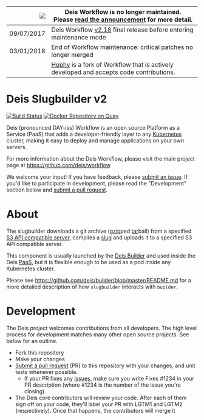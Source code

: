 
|![](https://upload.wikimedia.org/wikipedia/commons/thumb/1/17/Warning.svg/156px-Warning.svg.png) | Deis Workflow is no longer maintained.<br />Please [read the announcement](https://deis.com/blog/2017/deis-workflow-final-release/) for more detail. |
|---:|---|
| 09/07/2017 | Deis Workflow [v2.18][] final release before entering maintenance mode |
| 03/01/2018 | End of Workflow maintenance: critical patches no longer merged |
| | [Hephy](https://github.com/teamhephy/workflow) is a fork of Workflow that is actively developed and accepts code contributions. |

# Deis Slugbuilder v2

[![Build Status](https://ci.deis.io/job/slugbuilder/badge/icon)](https://ci.deis.io/job/slugbuilder)
[![Docker Repository on Quay](https://quay.io/repository/deisci/slugbuilder/status "Docker Repository on Quay")](https://quay.io/repository/deisci/slugbuilder)

Deis (pronounced DAY-iss) Workflow is an open source Platform as a Service (PaaS) that adds a developer-friendly layer to any [Kubernetes](http://kubernetes.io) cluster, making it easy to deploy and manage applications on your own servers.

For more information about the Deis Workflow, please visit the main project page at https://github.com/deis/workflow.

We welcome your input! If you have feedback, please [submit an issue][issues]. If you'd like to participate in development, please read the "Development" section below and [submit a pull request][prs].

# About

The slugbuilder downloads a git archive ([gzip](http://www.gzip.org/)ped [tar](https://www.gnu.org/software/tar/)ball) from a specified [S3 API compatible server][s3-api], compiles a [slug](https://devcenter.heroku.com/articles/slug-compiler) and uploads it to a specified S3 API compatible server.

This component is usually launched by the [Deis Builder](https://github.com/deis/builder) and used inside the Deis [PaaS](https://en.wikipedia.org/wiki/Platform_as_a_service), but it is flexible enough to be used as a pod inside any Kubernetes cluster.

Please see https://github.com/deis/builder/blob/master/README.md for a more detailed description of how `slugbuilder` interacts with `builder`.

# Development

The Deis project welcomes contributions from all developers. The high level process for development matches many other open source projects. See below for an outline.

* Fork this repository
* Make your changes
* [Submit a pull request][prs] (PR) to this repository with your changes, and unit tests whenever possible.
  * If your PR fixes any [issues][issues], make sure you write Fixes #1234 in your PR description (where #1234 is the number of the issue you're closing)
* The Deis core contributors will review your code. After each of them sign off on your code, they'll label your PR with LGTM1 and LGTM2 (respectively). Once that happens, the contributors will merge it

[issues]: https://github.com/deis/slugbuilder/issues
[prs]: https://github.com/deis/slugbuilder/pulls
[s3-api]: http://docs.aws.amazon.com/AmazonS3/latest/API/APIRest.html
[v2.18]: https://github.com/deis/workflow/releases/tag/v2.18.0
